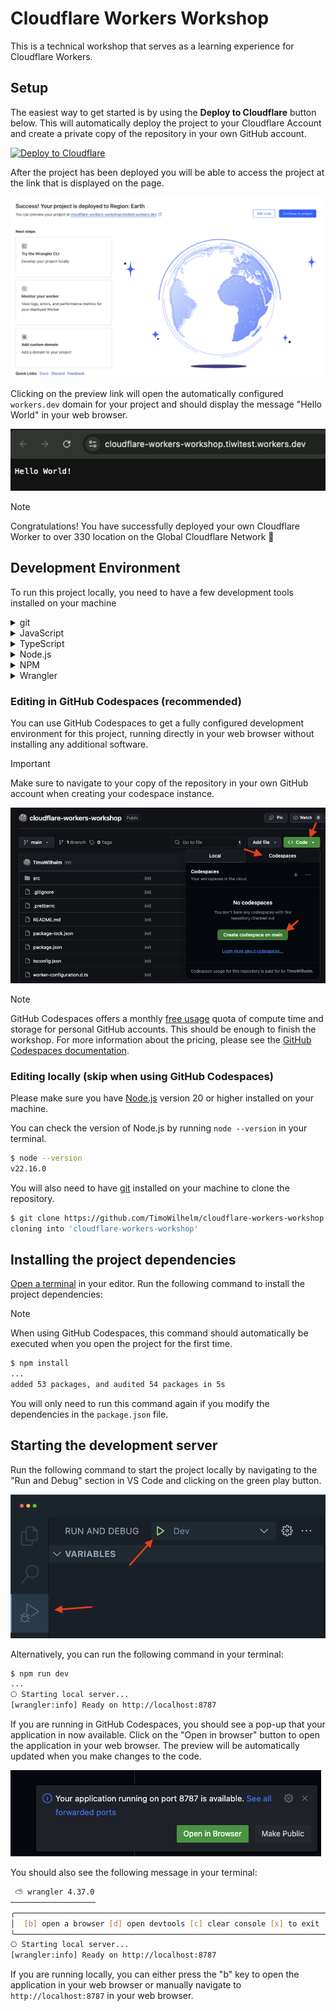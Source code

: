 # Cloudflare Workers Workshop

This is a technical workshop that serves as a learning experience for Cloudflare Workers.

## Setup

The easiest way to get started is by using the **Deploy to Cloudflare** button below. This will automatically deploy the project to your Cloudflare Account and create a private copy of the repository in your own GitHub account.

[![Deploy to Cloudflare](https://deploy.workers.cloudflare.com/button)](https://deploy.workers.cloudflare.com/?url=https://github.com/TimoWilhelm/cloudflare-workers-workshop/tree/main/)

After the project has been deployed you will be able to access the project at the link that is displayed on the page.

![Project Created](docs/images/project-created.png)

Clicking on the preview link will open the automatically configured `workers.dev` domain for your project and should display the message "Hello World" in your web browser.

![Project running](docs/images/project-running.png)

> [!NOTE]
> Congratulations! You have successfully deployed your own Cloudflare Worker to over 330 location on the Global Cloudflare Network 🥳

## Development Environment

To run this project locally, you need to have a few development tools installed on your machine

<details>
<summary>git</summary>
Git is a distributed version control system that helps you manage different versions of you code and download projects from GitHub or other websites.
</details>

<details>
<summary>JavaScript</summary>
JavaScript is a programming language that is most well-known as the scripting language for Web pages.
</details>

<details>
<summary>TypeScript</summary>
TypeScript is a strongly typed programming language that builds on JavaScript, giving you better tooling. It converts to normal JavaScript, which runs anywhere JavaScript runs.
</details>

<details>
<summary>Node.js</summary>
Node.js is a runtime to run JavaScript code outside of Web browsers.
</details>

<details>
<summary>NPM</summary>
NPM stands for "Node Package Manager" and it allows you to download code written by other people and import it into your projects. It comes bundled with Node.js
</details>

<details>
<summary>Wrangler</summary>
Wrangler is a command line tool to manage the local development of Cloudflare Workers. It uses an emulator ([Miniflare](https://developers.cloudflare.com/workers/testing/miniflare/)) under the hood to simulate the same environment the code would run in on Cloudflare.
</details>

### Editing in GitHub Codespaces (recommended)

You can use GitHub Codespaces to get a fully configured development environment for this project, running directly in your web browser without installing any additional software.

> [!IMPORTANT]  
> Make sure to navigate to your copy of the repository in your own GitHub account when creating your codespace instance.

![GitHub Codespaces](docs/images/create-codespace.png)

> [!NOTE]
> GitHub Codespaces offers a monthly [free usage](https://docs.github.com/en/billing/concepts/product-billing/github-codespaces#free-quota) quota of compute time and storage for personal GitHub accounts. This should be enough to finish the workshop. For more information about the pricing, please see the [GitHub Codespaces documentation](https://docs.github.com/en/billing/concepts/product-billing/github-codespaces).

### Editing locally (**skip when using GitHub Codespaces**)

Please make sure you have [Node.js](https://nodejs.org/) version 20 or higher installed on your machine.

You can check the version of Node.js by running `node --version` in your terminal.

```bash
$ node --version
v22.16.0
```

You will also need to have [git](https://git-scm.com/) installed on your machine to clone the repository.

```bash
$ git clone https://github.com/TimoWilhelm/cloudflare-workers-workshop.git
cloning into 'cloudflare-workers-workshop'
```

## Installing the project dependencies

[Open a terminal](https://code.visualstudio.com/docs/terminal/basics) in your editor. Run the following command to install the project dependencies:

> [!NOTE]
> When using GitHub Codespaces, this command should automatically be executed when you open the project for the first time.

```bash
$ npm install
...
added 53 packages, and audited 54 packages in 5s
```

You will only need to run this command again if you modify the dependencies in the `package.json` file.

## Starting the development server

Run the following command to start the project locally by navigating to the "Run and Debug" section in VS Code and clicking on the green play button.

![Run and Debug](docs/images/run-and-debug.png)

Alternatively, you can run the following command in your terminal:

```bash
$ npm run dev
...
⎔ Starting local server...
[wrangler:info] Ready on http://localhost:8787
```

If you are running in GitHub Codespaces, you should see a pop-up that your application in now available.
Click on the "Open in browser" button to open the application in your web browser. The preview will be automatically updated when you make changes to the code.

![Open in browser](docs/images/open-in-browser.png)

You should also see the following message in your terminal:

```bash
 ⛅️ wrangler 4.37.0
───────────────────
╭──────────────────────────────────────────────────────────────────────╮
│  [b] open a browser [d] open devtools [c] clear console [x] to exit  │
╰──────────────────────────────────────────────────────────────────────╯
⎔ Starting local server...
[wrangler:info] Ready on http://localhost:8787
```

If you are running locally, you can either press the "b" key to open the application in your web browser or manually navigate to `http://localhost:8787` in your web browser.
